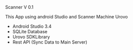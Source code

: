 Scanner V 0.1

This App using android Studio and Scanner Machine Urovo

- Android Studio 3.4
- SQLite Database
- Urovo SDKLibrary
- Rest API (Sync Data to Main Server)
